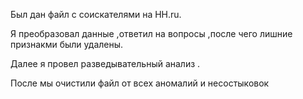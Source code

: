Был дан файл с соискателями на HH.ru. 

Я преобразовал данные ,ответил на вопросы ,после чего лишние признакми были удалены. 

Далее я провел разведывательный анализ .

После мы очистили файл от всех аномалий и несостыковок 

